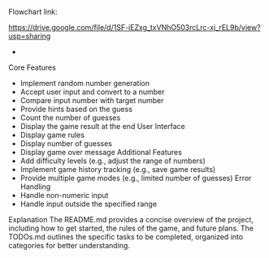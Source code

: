 Flowchart link: 

https://drive.google.com/file/d/1SF-iEZxg_txVNhO503rcLrc-xj_rEL9b/view?usp=sharing

-

Core Features
* Implement random number generation
* Accept user input and convert to a number
* Compare input number with target number
* Provide hints based on the guess
* Count the number of guesses
* Display the game result at the end
User Interface
* Display game rules
* Display number of guesses
* Display game over message
Additional Features
* Add difficulty levels (e.g., adjust the range of numbers)
* Implement game history tracking (e.g., save game results)
* Provide multiple game modes (e.g., limited number of guesses)
Error Handling
* Handle non-numeric input
* Handle input outside the specified range

Explanation The README.md provides a concise overview of the project, including how to get started, the rules of the game, and future plans. The TODOs.md outlines the specific tasks to be completed, organized into categories for better understanding.